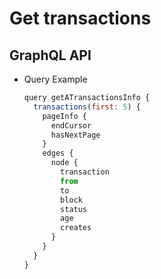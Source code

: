 
# Get transactions

## GraphQL API

- Query Example
  ```javascript
  query getATransactionsInfo {
    transactions(first: 5) {
      pageInfo {
        endCursor
        hasNextPage
      }
      edges {
        node {
          transaction
          from
          to
          block
          status
          age
          creates
        }
      }
    }
  }
  ```
